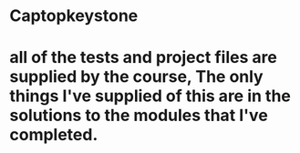 # Captopkeystone
# all of the tests and project files are supplied by the course, The only things I've supplied of this are in the solutions to the modules that I've completed.
